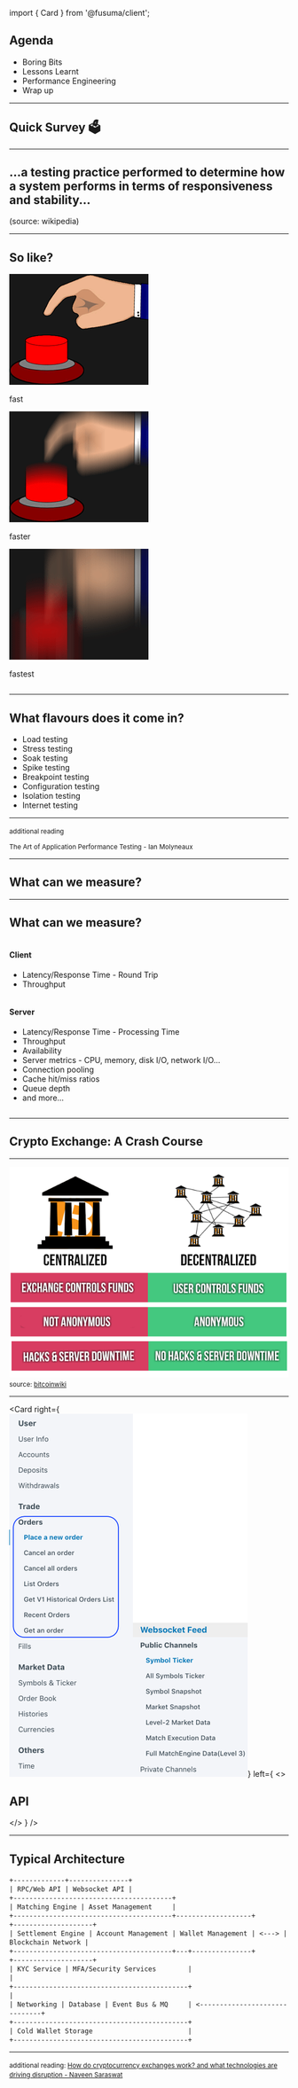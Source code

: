 import { Card } from '@fusuma/client';

<!--note
- Let take a look at what we will be talking about today.

- We start off with what I call the boring bits, and thats an intro into performance testing and how cryptocurrency exchanges work.

- We will then move into the lessons learnt section. Where I will be sharing about 6 lessons from the crypto exchange API project

- and finally we will go through some performance engineering tips before I wrap up.
-->
## Agenda

- Boring Bits
- Lessons Learnt
- Performance Engineering
- Wrap up

---
<!-- note
- So just a quick show of hands

- Who here is a developer? and how many of you are tester or QA?

- Who has done some sort of performance testing of APIs?

- Awesome thats a lot more than I expected
-->

## Quick Survey 🗳

---
<!-- sectionTitle: Performance testing overview -->
<!-- note
- So a quick intro those of you who havent had exposure to performance testing

- it is a testing practice performed to determine how a system behaves under load. 

- Its a testing technique used to investigate, measure and validate non-functional attributes of a system, like resource usage, responsiveness, scalability and reliability.
-->

## ...a testing practice performed to determine how a system performs in terms of responsiveness and stability... 

(source: wikipedia)

--- 
<!-- note
- So when most people think about performance testing, they think of something like this

- You start fast. If the system is still working then you go faster. And if its still working you go all out.
-->
## So like?

<div class="grid">
  <div class="column">
    <img src="../static/images/load-fast.gif" alt="slow button bash"/>
    <p>fast</p>
  </div>
  <div class="column">
    <img src="../static/images/load-faster.gif" alt="faster button bash"/>
    <p>faster</p>
  </div>
  <div class="column">
    <img src="../static/images/load-fastest.gif" alt="fastest button bash"/>
    <p>fastest</p>
  </div>
</div>

--- 
<!-- note
- But actually there are several different types of performance testing out there and they achieve different purposes 

- for example a load/spike testing is to check the system's responsiveness under load

- soak testing is where you hit the system with a sustained load over a long period of time to check for memory leaks and what not

- breakpoint testing is where you slowly ramp up the request until your system breaks

- configuration testing is where you test different setup within your system, for example instance size or the number of instances for a particular service etc

- If you are interested in knowing more about all the different type of performance tests. I recommend this book. The art of performance testing. It will go into much more details that I have.
-->
## What flavours does it come in?

- Load testing
- Stress testing
- Soak testing
- Spike testing
- Breakpoint testing
- Configuration testing
- Isolation testing
- Internet testing

<hr /> 

<small>additional reading 

The Art of Application Performance Testing - Ian Molyneaux

</small>

---
<!-- classes: fullscreen-bg performance-testing -->
<!-- note
- majority of the people out there measure response time and throughput

- And this adorable axolotl (ak·suh·laa·tl) is probably going to go very hungry trying to eat if he is responding at the rate its doing.

- So is there anything else we can measure?
-->
## What can we measure?

---
<!-- note
- Absolutely, You can measure from 2 different perspectives, the client or the server

- And when we talk about response time from the client, we are measuring the round trip time with network latency included in it where as from the server perspective were only looking at the how quickly the server can process the request and generate a response.

- From the server side you can also look at availability, CPU, memory usage, disk and network utilization. 

- And if your system has a database, caching layer or queues then you can also look at connection pooling or cache hit/miss ratio or queue depth. And there are a lot more metrics out there than the ones that I have listed here.
-->
## What can we measure?
<div class="wrap grid">
    <div class="column">
        <h4>Client</h4>
        <ul>
            <li>Latency/Response Time - Round Trip</li>
            <li>Throughput</li>
        </ul>
    </div>
    <div class="column">
        <h4>Server</h4>
        <ul>
            <li>Latency/Response Time - Processing Time</li>
            <li>Throughput</li>
            <li>Availability</li>
            <li>Server metrics - CPU, memory, disk I/O, network I/O...</li>
            <li>Connection pooling</li>
            <li>Cache hit/miss ratios</li>
            <li>Queue depth</li>
            <li>and more...</li>
        </ul>
    </div>
</div>

---
<!-- sectionTitle: Crash course on exchanges -->
<!-- note
- Now on to exchanges

- A trading exchange as the name implies is a marketplace where people exchange one thing for another

- So the thing can be anything from fiat money (like aussie dollar or US dollar), stocks, bonds, and in our case crypto-currencies

- If we distill it down, the core function of an exchange is to ensure fair and orderly trading from all participants on the exchange and the fast dissemination of price information as the trades occur
--->
## Crypto Exchange: A Crash Course

---
<!-- note
- Most crypto exchanges are centralized meaning the exchange creates wallets on your behalf and they safeguards your money

- Centralised exchanges require you to perform KYC (know you customer) basically an identity check through some sort of personal identifiable information and there are different levels of KYC which would grant you additional trading volumes, there for you are not anonymous on a centralised exchange

- There is a growing trend moving towards decentralised exchanges (DEXs) after a few hacking incidents such as Mt. Gox, Bitfinex and Binance. Decentralized exchanges allows you to interact on the exchange using your personal wallet. So you have complete control, but it tends to be a lot slower and have lower trading volume.
-->
<img src="../static/images/exchanges.png" alt="Centralized vs Decentralized Exchanges" /> 
<small>source: <a href="https://en.bitcoinwiki.org/wiki/DEXes">bitcoinwiki</a></small>

--- 
<!-- note
- Here are some typical endpoints you may see on a crypto exchange

- Endpoints to retrieve you user and account information like your crypto holding and wallet details. They allow you to deposit and withdraw you cryptocurrency

- Trade/Order endpoints allows you to submit orders on to the exchange. To be executed when another order gets matched on the opposite side. So for example if you submitted an order to buy bitcoin for 10000 and someone else submitted a sell order for the same price, they get matched and executed. These endpoints are the ones where I performed my testing on and its what I will be talking about later on.

- Market data endpoints basically allows you to check symbols/tickers to see prices and the order book. Where all of the orders on the exchange are aggregated by the price and you get to see the volume by supply and demand.

- So exchanges also have a websocket feed to retrieve real-time information like the price of the symbol or if orders gets matched. If you are interested in learning more, then go on a popular exchange and have a look at their API documentation.
-->
<Card
  right={<img src="../static/images/api.png" alt="Centralized vs Decentralized Exchanges" />}
  left={
    <>
      <h2>API</h2>
    </>
  }
/>

--- 
<!-- note
- Now lets take a look at a typical exchange architecture

- This is a extremely simplified view of how a crypto exchange works

- Its usually fronted by the APIs we just talked about and below that we have the order matching engine and asset management service.

- Moving down we have settlement engine and that gets invoked when orders get executed to make sure the funds gets moved in and out of the correct accounts. 

- If you were to deposit or withdraw crypto then there are usually wallet services that handles the communication with the blockchain. 

- And below that we have some common services like KYC, MFA and infrastructure backbone like database, event bus and message queues.

- If you are interested in learning more about crypto exchanges then do checkout this article by Naveen where he talks about it in more detail

-->
## Typical Architecture

```text
+-------------+---------------+
| RPC/Web API | Websocket API |
+----------------------------------------+
| Matching Engine | Asset Management     |
+----------------------------------------+-------------------+       +--------------------+
| Settlement Engine | Account Management | Wallet Management | <---> | Blockchain Network |
+----------------------------------------+---+---------------+       +--------------------+
| KYC Service | MFA/Security Services        |                                |
+--------------------------------------------+                                |
| Networking | Database | Event Bus & MQ     | <------------------------------+
+--------------------------------------------+
| Cold Wallet Storage                        |
+--------------------------------------------+
```

<hr />
<small>additional reading: <a href="https://hackernoon.com/how-do-cryptocurrency-exchanges-work-and-what-technologies-are-driving-disruption-33d0007eb018">How do cryptocurrency exchanges work? and what technologies are driving disruption - Naveen Saraswat</a>
</small>
